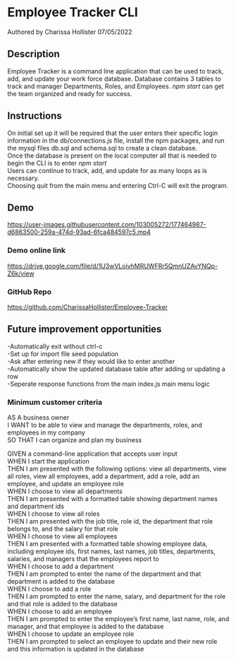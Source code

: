 # Employee Tracker CLI

Authored by Charissa Hollister 07/05/2022

## Description
Employee Tracker is a command line application that can be used to track, add, and update your work force database. Database contains 3 tables to track and manager Departments, Roles, and Employees. _npm start_ can get the team organized and ready for success.

## Instructions
On initial set up it will be required that the user enters their specific login information in the db/connections.js file, install the npm packages, and run the mysql files db.sql and schema.sql to create a clean database.  
Once the database is present on the local computer all that is needed to begin the CLI is to enter _npm start_  
Users can continue to track, add, and update for as many loops as is necessary.  
Choosing quit from the main menu and entering Ctrl-C will exit the program.  

## Demo


https://user-images.githubusercontent.com/103005272/177464987-d6863500-259a-474d-93ad-6fca484597c5.mp4



### Demo online link
https://drive.google.com/file/d/1U3wVLoivhMRUWFRr5QmnUZAvYNQp-Z6k/view

### GitHub Repo
https://github.com/CharissaHollister/Employee-Tracker

## Future improvement opportunities
-Automatically exit without ctrl-c  
-Set up for import file seed population  
-Ask after entering new if they would like to enter another  
-Automatically show the updated database table after adding or updating a row  
-Seperate response functions from the main index.js main menu logic  


### Minimum customer criteria
AS A business owner  
I WANT to be able to view and manage the departments, roles, and employees in my company  
SO THAT I can organize and plan my business  

GIVEN a command-line application that accepts user input  
WHEN I start the application  
THEN I am presented with the following options: view all departments, view all roles, view all employees, add a department, add a role, add an employee, and update an employee role  
WHEN I choose to view all departments  
THEN I am presented with a formatted table showing department names and department ids  
WHEN I choose to view all roles  
THEN I am presented with the job title, role id, the department that role belongs to, and the salary for that role  
WHEN I choose to view all employees  
THEN I am presented with a formatted table showing employee data, including employee ids, first names, last names, job titles, departments, salaries, and managers that the employees report to  
WHEN I choose to add a department  
THEN I am prompted to enter the name of the department and that department is added to the database  
WHEN I choose to add a role  
THEN I am prompted to enter the name, salary, and department for the role and that role is added to the database  
WHEN I choose to add an employee  
THEN I am prompted to enter the employee’s first name, last name, role, and manager, and that employee is added to the database  
WHEN I choose to update an employee role  
THEN I am prompted to select an employee to update and their new role and this information is updated in the database  
